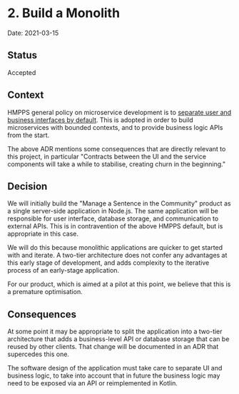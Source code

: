 # 2. Build a Monolith

Date: 2021-03-15

## Status

Accepted

## Context

HMPPS general policy on microservice development is to [separate user and business interfaces by default](https://structurizr.com/share/56937/decisions#%2FRefer%20and%20monitor%20an%20intervention:1). This is adopted in order to build microservices with bounded contexts, and to
provide business logic APIs from the start.

The above ADR mentions some consequences that are directly relevant to this project, in particular "Contracts between the UI and the service components will take a while to stabilise, creating churn in the beginning."

## Decision

We will initially build the "Manage a Sentence in the Community" product as a single server-side application in Node.js.
The same application will be responsible for user interface, database storage, and communication to external APIs. This
is in contravention of the above HMPPS default, but is appropriate in this case.

We will do this because monolithic applications are quicker to get started with and iterate. A two-tier architecture
does not confer any advantages at this early stage of development, and adds complexity to the iterative process of an
early-stage application.

For our product, which is aimed at a pilot at this point, we believe that this is a premature optimisation.

## Consequences

At some point it may be appropriate to split the application into a two-tier architecture that adds a business-level API or
database storage that can be reused by other clients. That change will be documented in an ADR that supercedes this one.

The software design of the application must take care to separate UI and business logic, to take into account that
in future the business logic may need to be exposed via an API or reimplemented in Kotlin.
